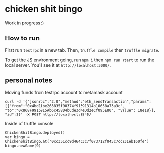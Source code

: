 # chicken shit bingo

Work in progress :)

## How to run
First run `testrpc` in a new tab. Then, `truffle compile` then `truffle migrate`.

To get the JS environment going, run `npm i` then `npm run start` to run the local server. You'll see it at `http://localhost:3000/`.

## personal notes
Moving funds from testrpc account to metamask account
```
curl -d '{"jsonrpc":"2.0","method":"eth_sendTransaction","params": [{"from":"0x4bd11be263835f90374f91591314b10658a73a3c", "to":"0x868F9915915Ab6c458D4bCde3d4eDd2eCf095E80", "value": 18e18}], "id":1}' -X POST http://localhost:8545/
```

Inside of truffle console
```
ChickenShitBingo.deployed()
var bingo = ChickenShitBingo.at('0xc351cc9d46453c7f073712f045c7cc831eb160fe')
bingo.newGame(9)
```
